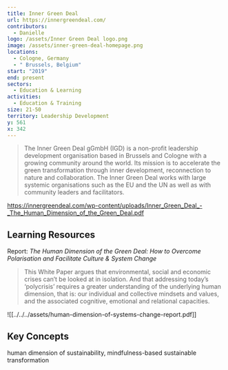 ```yaml
---
title: Inner Green Deal
url: https://innergreendeal.com/
contributors:
  - Danielle
logo: /assets/Inner Green Deal logo.png
image: /assets/inner-green-deal-homepage.png
locations:
  - Cologne, Germany
  - " Brussels, Belgium"
start: "2019"
end: present
sectors:
  - Education & Learning
activities:
  - Education & Training
size: 21-50
territory: Leadership Development
y: 561
x: 342
---
```

> The Inner Green Deal gGmbH (IGD) is a non-profit leadership development organisation based in Brussels and Cologne with a growing community around the world. Its mission is to accelerate the green transformation through inner development, reconnection to nature and collaboration. The Inner Green Deal works with large systemic organisations such as the EU and the UN as well as with community leaders and facilitators.
 
https://innergreendeal.com/wp-content/uploads/Inner_Green_Deal_-_The_Human_Dimension_of_the_Green_Deal.pdf

## Learning Resources

Report: *The Human Dimension of the Green Deal: How to Overcome Polarisation and Facilitate Culture & System Change*

>This White Paper argues that environmental, social and economic crises can’t be looked at in isolation. And that addressing today’s ‘polycrisis’ requires a greater understanding of the underlying human dimension, that is: our individual and collective mindsets and values, and the associated cognitive, emotional and relational capacities.

![[../../../assets/human-dimension-of-systems-change-report.pdf]]

## Key Concepts

human dimension of sustainability, mindfulness-based sustainable transformation
